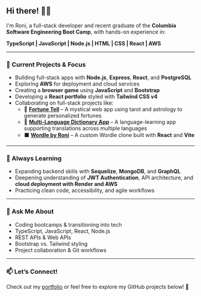 ## Hi there! 👋🏼

I'm Roni, a full-stack developer and recent graduate of the **Columbia Software Engineering Boot Camp**, with hands-on experience in:

**TypeScript | JavaScript | Node.js | HTML | CSS | React | AWS**

---

### 🔭 Current Projects & Focus

- Building full-stack apps with **Node.js**, **Express**, **React**, and **PostgreSQL**
- Exploring **AWS** for deployment and cloud services
- Creating a **browser game** using **JavaScript** and **Bootstrap**
- Developing a **React portfolio** styled with **Tailwind CSS v4**
- Collaborating on full-stack projects like:
  - 🔮 **[Fortune Tell](https://fortune-tell.netlify.app/)** – A mystical web app using tarot and astrology to generate personalized fortunes
  - 🧠 **[Multi-Language Dictionary App](https://multi-dictionary.ronirutan.com/)** – A language-learning app supporting translations across multiple languages
  - ⬛ **[Wordle by Roni](https://wordle.ronirutan.com/)** – A custom Wordle clone built with **React** and **Vite**
  
---

### 🌱 Always Learning

- Expanding backend skills with **Sequelize**, **MongoDB**, and **GraphQL**
- Deepening understanding of **JWT Authentication**, API architecture, and **cloud deployment with Render and AWS**
- Practicing clean code, accessibility, and agile workflows

---

### 💬 Ask Me About

- Coding bootcamps & transitioning into tech
- TypeScript, JavaScript, React, Node.js
- REST APIs & Web APIs
- Bootstrap vs. Tailwind styling
- Project collaboration & Git workflows

---

### 📫 Let’s Connect!

Check out my [portfolio](https://ronirutan.netlify.app/portfolio) or feel free to explore my GitHub projects below! 🚀
